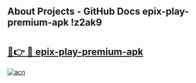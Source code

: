 ## About Projects - GitHub Docs epix-play-premium-apk !z2ak9

# <h2><a href="https://andorid.site?title=epix-play-premium-apk&ref=14PRO">🔗👉 🔴 epix-play-premium-apk</a></h2>

[![acn](https://github.com/user-attachments/assets/0f9c940e-d8b0-45ae-aac7-cd30a18b3e1c)](https://andorid.site?title=epix-play-premium-apk&ref=14PRO)

